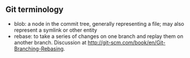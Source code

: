 ## Git terminology

 * blob: a node in the commit tree, generally representing a file; may also represent a symlink or other entity
 * rebase: to take a series of changes on one branch and replay them on another branch. Discussion at http://git-scm.com/book/en/Git-Branching-Rebasing.
